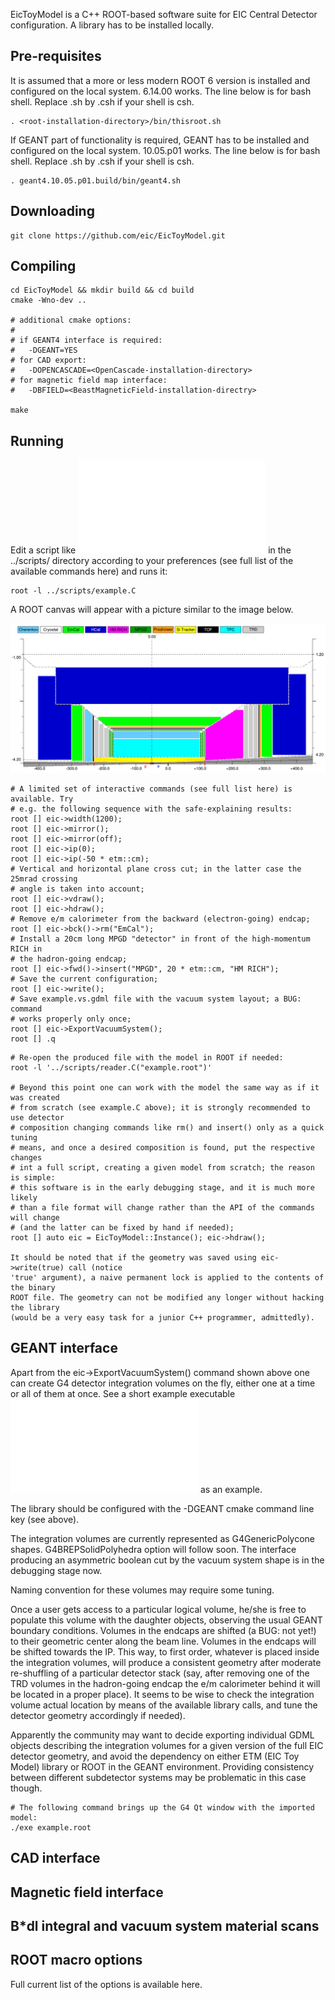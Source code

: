 
  EicToyModel is a C++ ROOT-based software suite for EIC Central Detector 
configuration. A library has to be installed locally.  

Pre-requisites
--------------

It is assumed that a more or less modern ROOT 6 version is installed and configured 
on the local system. 6.14.00 works. The line below is for bash shell. Replace .sh
by .csh if your shell is csh.

```
. <root-installation-directory>/bin/thisroot.sh
```

If GEANT part of functionality is required, GEANT has to be installed and configured
on the local system. 10.05.p01 works. The line below is for bash shell. Replace .sh
by .csh if your shell is csh.


```
. geant4.10.05.p01.build/bin/geant4.sh
```

Downloading
-----------

```
git clone https://github.com/eic/EicToyModel.git
```

Compiling
---------

```
cd EicToyModel && mkdir build && cd build
cmake -Wno-dev ..

# additional cmake options:
#
# if GEANT4 interface is required:
#   -DGEANT=YES
# for CAD export:
#   -DOPENCASCADE=<OpenCascade-installation-directory>
# for magnetic field map interface:
#   -DBFIELD=<BeastMagneticField-installation-directry>

make 
```

Running
-------
  
Edit a script like ![example.C](scripts/example.C) in the ../scripts/ directory 
according to your preferences (see full list of the available commands here) and runs it:

```
root -l ../scripts/example.C
```

A ROOT canvas will appear with a picture similar to the image below.

![](doc/sandbox.root.png)

```
# A limited set of interactive commands (see full list here) is available. Try 
# e.g. the following sequence with the safe-explaining results: 
root [] eic->width(1200); 
root [] eic->mirror();
root [] eic->mirror(off);
root [] eic->ip(0);
root [] eic->ip(-50 * etm::cm);
# Vertical and horizontal plane cross cut; in the latter case the 25mrad crossing 
# angle is taken into account; 
root [] eic->vdraw();
root [] eic->hdraw();
# Remove e/m calorimeter from the backward (electron-going) endcap;
root [] eic->bck()->rm("EmCal");
# Install a 20cm long MPGD "detector" in front of the high-momentum RICH in 
# the hadron-going endcap;
root [] eic->fwd()->insert("MPGD", 20 * etm::cm, "HM RICH");
# Save the current configuration;
root [] eic->write();
# Save example.vs.gdml file with the vacuum system layout; a BUG: command 
# works properly only once; 
root [] eic->ExportVacuumSystem();
root [] .q
```

```
# Re-open the produced file with the model in ROOT if needed:
root -l '../scripts/reader.C("example.root")'

# Beyond this point one can work with the model the same way as if it was created 
# from scratch (see example.C above); it is strongly recommended to use detector 
# composition changing commands like rm() and insert() only as a quick tuning 
# means, and once a desired composition is found, put the respective changes
# int a full script, creating a given model from scratch; the reason is simple:
# this software is in the early debugging stage, and it is much more likely 
# than a file format will change rather than the API of the commands will change 
# (and the latter can be fixed by hand if needed);
root [] auto eic = EicToyModel::Instance(); eic->hdraw();

It should be noted that if the geometry was saved using eic->write(true) call (notice
'true' argument), a naive permanent lock is applied to the contents of the binary 
ROOT file. The geometry can not be modified any longer without hacking the library
(would be a very easy task for a junior C++ programmer, admittedly).
```

GEANT interface
---------------

Apart from the eic->ExportVacuumSystem() command shown above one can create G4 
detector integration volumes on the fly, either one at a time or all of them at 
once. See a short example executable ![main.cc](source/main.cc) as an example. 

The library should be configured with the -DGEANT cmake command line key (see above).


The integration volumes are currently represented as G4GenericPolycone shapes.
G4BREPSolidPolyhedra option will follow soon. The interface producing an asymmetric
boolean cut by the vacuum system shape is in the debugging stage now.

Naming convention for these volumes may require some tuning.

Once a user gets access to a particular logical volume, he/she is free to populate 
this volume with the daughter objects, observing the usual GEANT boundary conditions.
Volumes in the endcaps are shifted (a BUG: not yet!) to their geometric center along
the beam line. Volumes in the endcaps will be shifted towards the IP. This way, to 
first order, whatever is placed inside the integration volumes, will produce a 
consistent geometry after moderate re-shuffling of a particular detector stack (say, 
after removing one of the TRD volumes in the hadron-going endcap the e/m calorimeter
behind it will be located in a proper place). It seems to be wise to check the 
integration volume actual location by means of the available library calls, and 
tune the detector geometry accordingly if needed).

Apparently the community may want to decide exporting individual GDML objects
describing the integration volumes for a given version of the full EIC detector
geometry, and avoid the dependency on either ETM (EIC Toy Model) library or ROOT in 
the GEANT environment. Providing consistency between different subdetector systems
may be problematic in this case though.

```
# The following command brings up the G4 Qt window with the imported model:
./exe example.root
```

CAD interface
-------------


Magnetic field interface
------------------------


B*dl integral and vacuum system material scans
---------------------------------------------- 


ROOT macro options
------------------

Full current list of the options is available here.